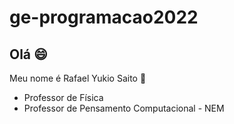 # ge-programacao2022

## Olá :smile:

Meu nome é Rafael Yukio Saito :boy:

- Professor de Física 
- Professor de Pensamento Computacional - NEM
